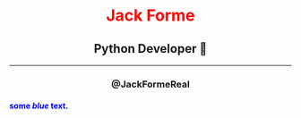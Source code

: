 # <div style="color:red" align='center'>Jack Forme</div>
## <div align='center'>Python Developer 🐍</div>
______________________
### <div align='center'>@JackFormeReal</div>
#### <span style="color:blue">some *blue* text</span>.

